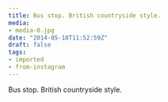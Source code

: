 ```yaml
---
title: Bus stop. British countryside style.
media:
- media-0.jpg
date: "2014-05-18T11:52:59Z"
draft: false
tags:
- imported
- from-instagram
---
```

Bus stop. British countryside style.
